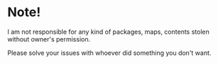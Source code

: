 # Note!
I am not responsible for any kind of packages, maps, contents stolen without owner's permission. 

Please solve your issues with whoever did something you don't want.
